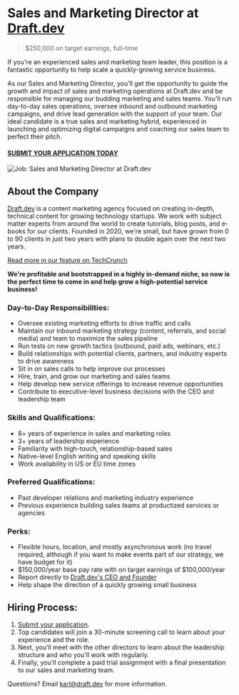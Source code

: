 # Sales and Marketing Director at [Draft.dev](https://draft.dev/)
> $250,000 on target earnings, full-time

If you're an experienced sales and marketing team leader, this position is a fantastic opportunity to help scale a quickly-growing service business.

As our Sales and Marketing Director, you'll get the opportunity to guide the growth and impact of sales and marketing operations at Draft.dev and be responsible for managing our budding marketing and sales teams. You'll run day-to-day sales operations, oversee inbound and outbound marketing campaigns, and drive lead generation with the support of your team. Our ideal candidate is a true sales and marketing hybrid, experienced in launching and optimizing digital campaigns and coaching our sales team to perfect their pitch.

#### [SUBMIT YOUR APPLICATION TODAY](https://airtable.com/shr1BLe1LlwCs4B2H)

![Job: Sales and Marketing Director at Draft.dev](https://draft.dev/learn/assets/posts/promotion.png)

## About the Company
[Draft.dev](https://draft.dev/) is a content marketing agency focused on creating in-depth, technical content for growing technology startups. We work with subject matter experts from around the world to create tutorials, blog posts, and e-books for our clients. Founded in 2020, we're small, but have grown from 0 to 90 clients in just two years with plans to double again over the next two years.

[Read more in our feature on TechCrunch](https://techcrunch.com/2021/07/29/draft-dev-ceo-karl-hughes-on-the-importance-of-using-experts-in-developer-marketing/)

**We're profitable and bootstrapped in a highly in-demand niche, so now is the perfect time to come in and help grow a high-potential service business!**

### Day-to-Day Responsibilities:
- Oversee existing marketing efforts to drive traffic and calls
- Maintain our inbound marketing strategy (content, referrals, and social media) and team to maximize the sales pipeline
- Run tests on new growth tactics (outbound, paid ads, webinars, etc.)
- Build relationships with potential clients, partners, and industry experts to drive awareness
- Sit in on sales calls to help improve our processes
- Hire, train, and grow our marketing and sales teams
- Help develop new service offerings to increase revenue opportunities
- Contribute to executive-level business decisions with the CEO and leadership team

### Skills and Qualifications:
- 8+ years of experience in sales and marketing roles
- 3+ years of leadership experience
- Familiarity with high-touch, relationship-based sales
- Native-level English writing and speaking skills
- Work availability in US or EU time zones

### Preferred Qualifications:
- Past developer relations and marketing industry experience
- Previous experience building sales teams at productized services or agencies

### Perks:
- Flexible hours, location, and mostly asynchronous work (no travel required, although if you want to make events part of our strategy, we have budget for it)
- $150,000/year base pay rate with on target earnings of $100,000/year
- Report directly to [Draft.dev's CEO and Founder](https://www.linkedin.com/in/karllhughes)
- Help shape the direction of a quickly growing small business

## Hiring Process:
1. [Submit your application](https://airtable.com/shr1BLe1LlwCs4B2H).
2. Top candidates will join a 30-minute screening call to learn about your experience and the role.
3. Next, you'll meet with the other directors to learn about the leadership structure and who you'll work with regularly.
4. Finally, you'll complete a paid trial assignment with a final presentation to our sales and marketing team.

Questions? Email [karl@draft.dev](mailto:karl@draft.dev) for more information.
